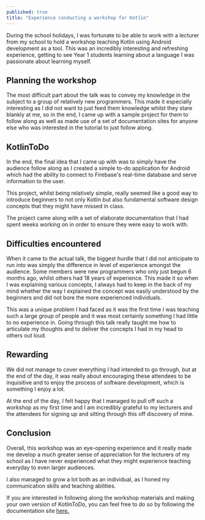 ```yaml
---
published: true
title: "Experience conducting a workshop for Kotlin"
---
```

During the school holidays, I was fortunate to be able to work with a lecturer from my school to hold a workshop 
teaching Kotlin using Android development as a tool. This was an incredibly interesting and refreshing experience, 
getting to see Year 1 students learning about a language I was passionate about learning myself.

## Planning the workshop
The most difficult part about the talk was to convey my knowledge in the subject to a group of relatively new
programmers. This made it especially interesting as I did not want to just feed them knowledge whilst they stare 
blankly at me, so in the end, I came up with a sample project for them to follow along as well as made use of a set of
documentation sites for anyone else who was interested in the tutorial to just follow along.

## KotlinToDo
In the end, the final idea that I came up with was to simply have the audience follow along as I created a simple to-do
application for Android which had the ability to connect to Firebase's real-time database and serve information to the
user.

This project, whilst being relatively simple, really seemed like a good way to introduce beginners to not only Kotlin
but also fundamental software design concepts that they might have missed in class.

The project came along with a set of elaborate documentation that I had spent weeks working on in order to ensure they 
were easy to work with.

## Difficulties encountered
When it came to the actual talk, the biggest hurdle that I did not anticipate to run into was simply the difference in
level of experience amongst the audience. Some members were new programmers who only just begun 6 months ago, whilst 
others had 18 years of experience. This made it so when I was explaining various concepts, I always had to keep in the 
back of my mind whether the way I explained the concept was easily understood by the beginners and did not bore the 
more experienced individuals.

This was a unique problem I had faced as it was the first time I was teaching such a large group of people and it was 
most certainly something I had little to no experience in. Going through this talk really taught me how to articulate
my thoughts and to deliver the concepts I had in my head to others out loud.

## Rewarding
We did not manage to cover everything I had intended to go through, but at the end of the day, it was really about
encouraging these attendees to be inquisitive and to enjoy the process of software development, which is something I
enjoy a lot.

At the end of the day, I felt happy that I managed to pull off such a workshop as my first time and I am incredibly 
grateful to my lecturers and the attendees for signing up and sitting through this off discovery of mine.

## Conclusion
Overall, this workshop was an eye-opening experience and it really made me develop a much greater sense of appreciation
for the lecturers of my school as I have never experienced what they might experience teaching everyday to even larger
audiences. 

I also managed to grow a lot both as an individual, as I honed my communication skills and teaching abilities.

If you are interested in following along the workshop materials and making your own version of KotlinToDo, you can feel
free to do so by following the documentation site [here.](https://woojiahao.github.io/KotlinToDo)




